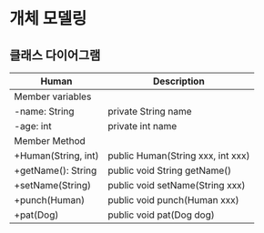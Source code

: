 # 개체 모델링

## 클래스 다이어그램
|Human|Description|
|---|---|
|Member variables|||
|-name: String|private String name|
|-age: int|private int name|
|Member Method|||
|+Human(String, int)|public Human(String xxx, int xxx)|
|+getName(): String|public void String getName()|
|+setName(String)|public void setName(String xxx)|
|+punch(Human)|public void punch(Human xxx)|
|+pat(Dog)|public void pat(Dog dog)|
